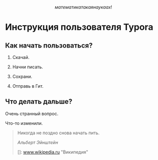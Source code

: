 $$
математика такая наука ах!
$$

# Инструкция пользователя Typora

## Как начать пользоваться?

1. Скачай.

2. Начни писать.

3. Сохрани.

4. Отправь в Гит.

   

## Что делать дальше?

Очень странный вопрос.

Что-то изменили.

> Никогда не поздно снова начать пить.
>
> *Альберт Эйнштейн*
>
> []: www.wikipedia.ru	"Википедия"
>
> 



